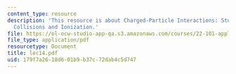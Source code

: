 ```yaml
---
content_type: resource
description: 'This resource is about Charged-Particle Interactions: Stopping Power,
  Collisions and Ionization.'
file: https://ol-ocw-studio-app-qa.s3.amazonaws.com/courses/22-101-applied-nuclear-physics-fall-2006/179f7a2618d601b9b37c72dab4c5d747_lec14.pdf
file_type: application/pdf
resourcetype: Document
title: lec14.pdf
uid: 179f7a26-18d6-01b9-b37c-72dab4c5d747
---
```

